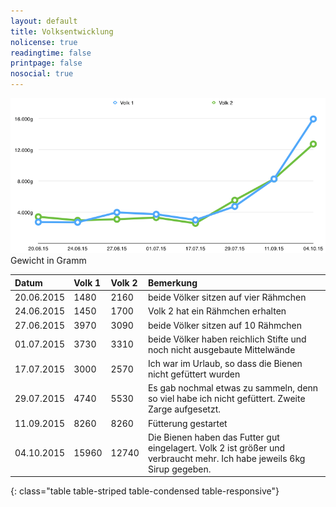 ```yaml
---
layout: default
title: Volksentwicklung
nolicense: true
readingtime: false
printpage: false
nosocial: true
---
```


 <div class="imagecenter" style="max-width:700px;"><img class="img-responsive img-rounded" src="/volksentwicklung/volksentwicklung.png" alt="Volksentwicklung in Gramm" />Gewicht in Gramm</div>
 
|Datum       | Volk 1| Volk 2| Bemerkung |
|:-----------|:------|:------|:----------|
| 20.06.2015 |  1480 |  2160 | beide Völker sitzen auf vier Rähmchen |
| 24.06.2015 |  1450 |  1700 | Volk 2 hat ein Rähmchen erhalten |
| 27.06.2015 |  3970 |  3090 | beide Völker sitzen auf 10 Rähmchen |
| 01.07.2015 |  3730 |  3310 | beide Völker haben reichlich Stifte und noch nicht ausgebaute Mittelwände |
| 17.07.2015 |  3000 |  2570 | Ich war im Urlaub, so dass die Bienen nicht gefüttert wurden |
| 29.07.2015 |  4740 |  5530 | Es gab nochmal etwas zu sammeln, denn so viel habe ich nicht gefüttert. Zweite Zarge aufgesetzt. |
| 11.09.2015 |  8260 |  8260 | Fütterung gestartet |
| 04.10.2015 | 15960 | 12740 | Die Bienen haben das Futter gut eingelagert. Volk 2 ist größer und verbraucht mehr. Ich habe jeweils 6kg Sirup gegeben.|
{: class="table table-striped table-condensed table-responsive"}

